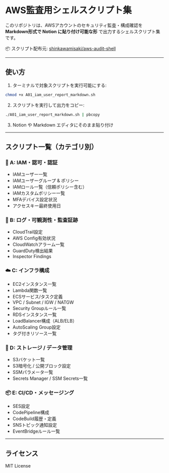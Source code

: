 # AWS監査用シェルスクリプト集

このリポジトリは、AWSアカウントのセキュリティ監査・構成確認を **Markdown形式で Notion に貼り付け可能な形** で出力するシェルスクリプト集です。

📦 スクリプト配布元: [shinkawamisaki/aws-audit-shell](https://github.com/shinkawamisaki/aws-audit-shell)

---

## 使い方

1. ターミナルで対象スクリプトを実行可能にする:

```bash
chmod +x A01_iam_user_report_markdown.sh
```

2. スクリプトを実行して出力をコピー:

```bash
./A01_iam_user_report_markdown.sh | pbcopy
```

3. Notion や Markdown エディタにそのまま貼り付け

---

## スクリプト一覧（カテゴリ別）

### 🔐 A: IAM・認可・認証
- IAMユーザー一覧
- IAMユーザーグループ & ポリシー
- IAMロール一覧（信頼ポリシー含む）
- IAMカスタムポリシー一覧
- MFAデバイス設定状況
- アクセスキー最終使用日

### 🔎 B: ログ・可観測性・監査証跡
- CloudTrail設定
- AWS Config有効状況
- CloudWatchアラーム一覧
- GuardDuty検出結果
- Inspector Findings

### ☁️ C: インフラ構成
- EC2インスタンス一覧
- Lambda関数一覧
- ECSサービス/タスク定義
- VPC / Subnet / IGW / NATGW
- Security Groupルール一覧
- RDSインスタンス一覧
- LoadBalancer構成（ALB/ELB）
- AutoScaling Group設定
- タグ付きリソース一覧 

### 💾 D: ストレージ / データ管理
- S3バケット一覧
- S3暗号化 / 公開ブロック設定
- SSMパラメータ一覧
- Secrets Manager / SSM Secrets一覧

### 📦 E: CI/CD・メッセージング
- SES設定
- CodePipeline構成
- CodeBuild履歴・定義
- SNSトピック通知設定
- EventBridgeルール一覧
---

## ライセンス

MIT License